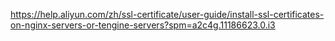 https://help.aliyun.com/zh/ssl-certificate/user-guide/install-ssl-certificates-on-nginx-servers-or-tengine-servers?spm=a2c4g.11186623.0.i3